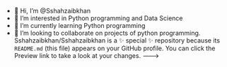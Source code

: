 - 👋 Hi, I’m @Sshahzaibkhan
- 👀 I’m interested in Python programming and Data Science
- 🌱 I’m currently learning Python programming
- 💞️ I’m looking to collaborate on projects of python programming.
Sshahzaibkhan/Sshahzaibkhan is a ✨ special ✨ repository because its `README.md` (this file) appears on your GitHub profile.
You can click the Preview link to take a look at your changes.
--->
